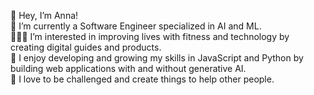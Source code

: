 👋 Hey, I’m Anna!<br/>
🤖 I’m currently a Software Engineer specialized in AI and ML.<br/>
👩🏻‍💻 I’m interested in improving lives with fitness and technology by creating digital guides and products.<br/>
🌱 I enjoy developing and growing my skills in JavaScript and Python by building web applications with and without generative AI.<br/>
💞️ I love to be challenged and create things to help other people.

<!---
ahjenkins/ahjenkins is a ✨ special ✨ repository because its `README.md` (this file) appears on your GitHub profile.
You can click the Preview link to take a look at your changes.
--->
